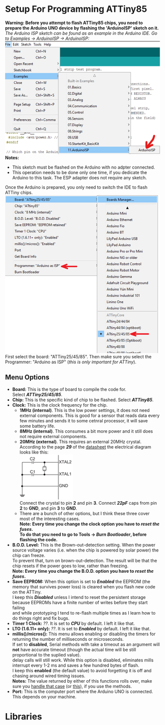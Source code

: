 # Setup For Programming ATTiny85
**Warning: Before you attempt to flash ATTiny85 chips, you need to prepare the Arduino UNO device by flashing the 'ArduinoISP' sketch on it.**  
*The Arduino ISP sketch can be found as an example in the Arduino IDE. Go to Examples -> ArduinoISP -> ArduinoISP:*  
![](https://github.com/RazMake/ArduinoUNOMultiProgrammer/blob/master/Screenshots/ArduinoISPSketch.png)  
**Notes:**
- This sketch must be flashed on the Arduino with no adpter connected.
- This operation needs to be done only one time, if you dedicate the Arduino to this task. The ESP adapter does not require any sketch.  

Once the Arduino is prepared, you only need to switch the IDE to flash ATTiny chips.  
![](https://github.com/RazMake/ArduinoUNOMultiProgrammer/blob/master/Screenshots/SelectATTinyBoard.png)  
First select the board: "ATTiny25/45/85". 
Then make sure you select the Programmer: "Arduino as ISP" (*this is only important for ATTiny*).  

## Menu Options
- **Board:** This is the type of board to compile the code for.  
  Select ***ATTiny25/45/85***.
- **Chip:** This is the specific kind of chip to be flashed.
  Select ***ATTiny85***.
- **Clock:** This is the clock frequency for the chip.
	- **1MHz (internal)**. This is the low power settings, it does not need external components.
	  This is good for a sensor that reads data every few minutes and sends it to some cetnral processor, it will save some battery life.
	- **8MHz (internal)**. This consumes a bit more power and it still does not require external components.
	- **20MHz (external)**. This requires an external 20MHz crystal. According to the page ***29*** of the [datasheet](https://ww1.microchip.com/downloads/en/DeviceDoc/Atmel-2586-AVR-8-bit-Microcontroller-ATtiny25-ATtiny45-ATtiny85_Datasheet.pdf)
	the electrical diagram looks like this:  
	![](https://github.com/RazMake/ArduinoUNOMultiProgrammer/blob/master/Screenshots/ATTiny85_ExternalCrystal.png)  
	 Connect the crystal to pin **2** and pin **3**. Connect ***22pF*** caps from pin **2** to **GND**, and pin **3** to **GND**.  
	- There are a bunch of other options, but I think these three cover most of the interesting cases.  
	 **Note: Every time you change the clock option you have to *reset the fuses*.  
	 To do that you need to go to Tools -> *Burn Bootloader*, before flashing the code.**
- **B.O.D. Level:** This is the Brown-out-detection setting. When the power source voltage varies (i.e. when the chip is powered by solar power) the chip can freeze.  
  To prevent that, turn on brown-out-detection. The result will be that the chip resets if the power goes to low, rather than freezing.  
  **Note: Every time you change the B.O.D. option you have to *reset the fuses*.**  
- **Save EEPROM:** When this option is set to ***Enabled*** the EEPROM (the memory that survives power loss) is cleared when you flash new code on the ATTiny.  
  I keep this ***Disabled*** unless I intend to reset the persistent storage because EEPROMs have a finite number of writes before they start failing  
  and while prototyping I tend to re-flash multiple times as I learn how to do things right and fix bugs.
- **Timer 1 Clock:** *??*. It is set to ***CPU*** by default. I left it like that.
- **LTO (1.6.11+ only):** *??*. It is set to ***Enabled*** by default. I left it like that.
- **millis()/micros():** This menu allows enabling or disabling the timers for returning the number of milliseconds or microseconds.  
  If set to **disabled**, Serial methods with take a timeout as an argument will **not** have accurate timeout (though the actual time will be still proportional to the suplied value).  
  delay calls will still work. While this option is disabled, eliminates mills interrupt every 1-2 ms and saves a few hundred bytes of flash.  
  I keep this **enabled** (the default value) to avoid forgetting it is off and chasing around wired timing issues.  
  **Notes:** The value returned by either of this functions rolls over, make sure you [handle that case](https://www.baldengineer.com/arduino-how-do-you-reset-millis.html) (or [this](https://arduino.stackexchange.com/questions/22212/using-millis-and-micros-inside-an-interrupt-routine)),
  if you use the methods.
- **Port:** This is the computer port where the Arduino UNO is connected. This depends on your machine.

# Libraries